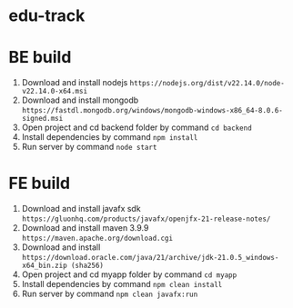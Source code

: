 # edu-track

# BE build
1. Download and install nodejs `https://nodejs.org/dist/v22.14.0/node-v22.14.0-x64.msi`
2. Download and install mongodb `https://fastdl.mongodb.org/windows/mongodb-windows-x86_64-8.0.6-signed.msi`
3. Open project and cd backend folder by command `cd backend`
4. Install dependencies by command `npm install`
5. Run server by command `node start`

# FE build
1. Download and install javafx sdk `https://gluonhq.com/products/javafx/openjfx-21-release-notes/`
2. Download and install maven 3.9.9 `https://maven.apache.org/download.cgi`
3. Download and install `https://download.oracle.com/java/21/archive/jdk-21.0.5_windows-x64_bin.zip (sha256)`
4. Open project and cd myapp folder by command `cd myapp`
5. Install dependencies by command `npm clean install`
6. Run server by command `npm clean javafx:run`